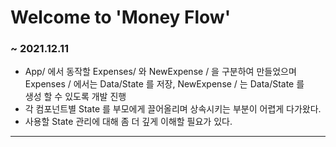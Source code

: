 # Welcome to 'Money Flow'

### ~ 2021.12.11 <br>
- App/ 에서 동작할 Expenses/ 와 NewExpense / 을 구분하여 만들었으며 <br>
 Expenses / 에서는 Data/State 를 저장, NewExpense / 는 Data/State 를 <br>
 생성 할 수 있도록 개발 진행 <br>
- 각 컴포넌트별 State 를 부모에게 끌어올리며 상속시키는 부분이 어렵게 다가왔다. <br>
- 사용할 State 관리에 대해 좀 더 깊게 이해할 필요가 있다. <br>
-----------------------------------------------------------------------
